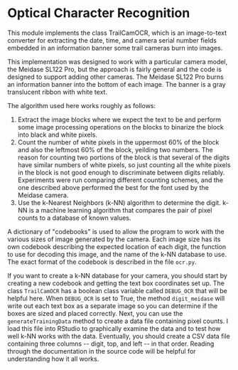 # Optical Character Recognition

This module implements the class TrailCamOCR, which is an image-to-text converter 
for extracting the date, time, and camera serial number fields embedded in an information
banner some trail cameras burn into images.  

This implementation was designed to work with a particular camera model, the Meidase SL122 Pro,
but the approach is fairly general and the code is designed to support adding other cameras.
The Meidase SL122 Pro burns an information banner into the bottom of each image. The banner is a gray translucent
ribbon with white text.

The algorithm used here works roughly as follows: 
1. Extract the image blocks where we expect the text to be and perform some image
    processing operations on the blocks to binarize the block into black and white
    pixels.
2. Count the number of white pixels in the uppermost 60% of the block and also the
    leftmost 60% of the block, yeilding two numbers.
    The reason for counting two portions of the block is that several of the digits 
    have similar numbers of white pixels, so just counting all the white pixels in 
    the block is not good enough to discriminate between digits reliably.  Experiments 
    were run comparing different counting schemes, and the one described above performed
    the best for the font used by the Meidase camera.
3. Use the k-Nearest Neighbors (k-NN) algorithm to determine the digit. k-NN is a
    machine learning algorithm that compares the pair of pixel counts to a database of 
    known values.

A dictionary of "codebooks" is used to allow the program to work with the various sizes
of image generated by the camera.  Each image size has its own codebook describing the
expected location of each digit, the function to use for decoding this image, and the
name of the k-NN database to use.  The exact format of the codebook is described in the 
file ```ocr.py```.

If you want to create a k-NN database for your camera, you should start by creating a
new codebook and getting the text box coordinates set up. The class ```TrailCamOCR``` has a boolean 
class variable called ```DEBUG_OCR``` that will be helpful here.  When ```DEBUG_OCR``` is 
set to True, the method ```digit_meidase``` will write out each text box as a separate image so
you can determine if the boxes are sized and placed correctly.  Next, you can use the
```generateTrainingData``` method to create a data file containing pixel counts.
I load this file into RStudio to graphically examine the data and to test how well k-NN 
works with the data.  Eventually, you should create a CSV data file containing three
columns -- digit, top, and left -- in that order.  Reading through the documentation in the
source code will be helpful for understanding how it all works.
